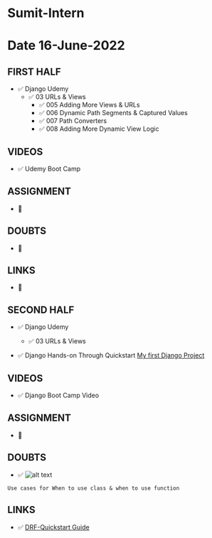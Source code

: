 # Sumit-Intern

# Date 16-June-2022


## FIRST HALF
- ✅ Django Udemy
	- ✅ 03 URLs & Views
		- ✅ 005 Adding More Views & URLs
		- ✅ 006 Dynamic Path Segments & Captured Values
		- ✅ 007 Path Converters
		- ✅ 008 Adding More Dynamic View Logic
		
## VIDEOS 
- ✅ Udemy Boot Camp

## ASSIGNMENT
- 🚫

## DOUBTS
- 🚫

## LINKS
- 🚫

## SECOND HALF 

- ✅ Django Udemy
	- ✅ 03 URLs & Views


- ✅ Django Hands-on Through Quickstart [My first Django Project](https://github.com/sp18-interns/Sumit-Intern/tree/main/16-June-2022/Django_01)
	
## VIDEOS 
- ✅ Django Boot Camp Video

## ASSIGNMENT 
- 🚫

## DOUBTS
- ✅ ![alt text](Views.png?raw=true)
```
Use cases for When to use class & when to use function

```

## LINKS 
- ✅ [DRF-Quickstart Guide](https://www.django-rest-framework.org/tutorial/quickstart/#quickstart)
